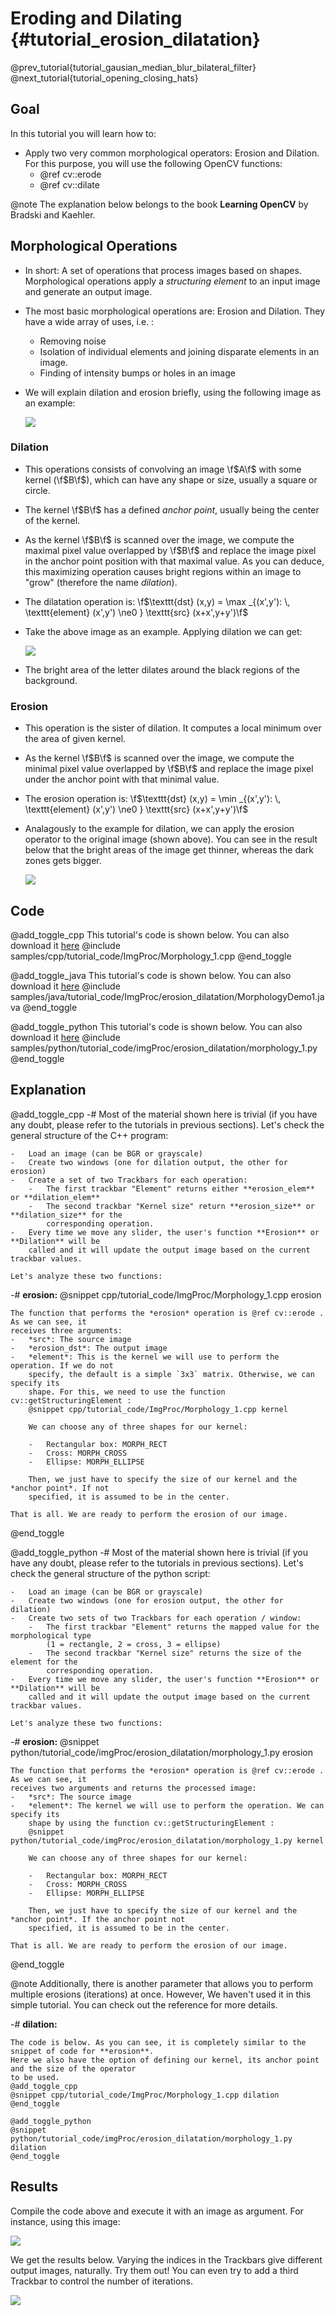 Eroding and Dilating {#tutorial_erosion_dilatation}
====================

@prev_tutorial{tutorial_gausian_median_blur_bilateral_filter}
@next_tutorial{tutorial_opening_closing_hats}

Goal
----

In this tutorial you will learn how to:

-   Apply two very common morphological operators: Erosion and Dilation. For this purpose, you will use
    the following OpenCV functions:
    -   @ref cv::erode
    -   @ref cv::dilate

@note The explanation below belongs to the book **Learning OpenCV** by Bradski and Kaehler.

Morphological Operations
------------------------

-   In short: A set of operations that process images based on shapes. Morphological operations
    apply a *structuring element* to an input image and generate an output image.
-   The most basic morphological operations are: Erosion and Dilation. They have a wide array of
    uses, i.e. :
    -   Removing noise
    -   Isolation of individual elements and joining disparate elements in an image.
    -   Finding of intensity bumps or holes in an image
-   We will explain dilation and erosion briefly, using the following image as an example:

    ![](images/Morphology_1_Tutorial_Theory_Original_Image.png)

### Dilation

-   This operations consists of convolving an image \f$A\f$ with some kernel (\f$B\f$), which can have any
    shape or size, usually a square or circle.
-   The kernel \f$B\f$ has a defined *anchor point*, usually being the center of the kernel.
-   As the kernel \f$B\f$ is scanned over the image, we compute the maximal pixel value overlapped by
    \f$B\f$ and replace the image pixel in the anchor point position with that maximal value. As you can
    deduce, this maximizing operation causes bright regions within an image to "grow" (therefore the
    name *dilation*).
-   The dilatation operation is: \f$\texttt{dst} (x,y) =  \max _{(x',y'):  \, \texttt{element} (x',y') \ne0 } \texttt{src} (x+x',y+y')\f$

-   Take the above image as an example. Applying dilation we can get:

    ![](images/Morphology_1_Tutorial_Theory_Dilation.png)

-   The bright area of the letter dilates around the black regions of the background.

### Erosion

-   This operation is the sister of dilation. It computes a local minimum over the
    area of given kernel.
-   As the kernel \f$B\f$ is scanned over the image, we compute the minimal pixel value overlapped by
    \f$B\f$ and replace the image pixel under the anchor point with that minimal value.
-   The erosion operation is: \f$\texttt{dst} (x,y) =  \min _{(x',y'):  \, \texttt{element} (x',y') \ne0 } \texttt{src} (x+x',y+y')\f$
-   Analagously to the example for dilation, we can apply the erosion operator to the original image
    (shown above). You can see in the result below that the bright areas of the image get thinner,
    whereas the dark zones gets bigger.

    ![](images/Morphology_1_Tutorial_Theory_Erosion.png)

Code
----

@add_toggle_cpp
This tutorial's code is shown below. You can also download it
[here](https://github.com/opencv/opencv/tree/master/samples/cpp/tutorial_code/ImgProc/Morphology_1.cpp)
@include samples/cpp/tutorial_code/ImgProc/Morphology_1.cpp
@end_toggle

@add_toggle_java
This tutorial's code is shown below. You can also download it
[here](https://github.com/opencv/opencv/tree/master/samples/java/tutorial_code/ImgProc/erosion_dilatation/MorphologyDemo1.java)
@include samples/java/tutorial_code/ImgProc/erosion_dilatation/MorphologyDemo1.java
@end_toggle

@add_toggle_python
This tutorial's code is shown below. You can also download it
[here](https://github.com/opencv/opencv/tree/master/samples/python/tutorial_code/imgProc/erosion_dilatation/morphology_1.py)
@include samples/python/tutorial_code/imgProc/erosion_dilatation/morphology_1.py
@end_toggle

Explanation
-----------

@add_toggle_cpp
-#  Most of the material shown here is trivial (if you have any doubt, please refer to the tutorials in
    previous sections). Let's check the general structure of the C++ program:

    -   Load an image (can be BGR or grayscale)
    -   Create two windows (one for dilation output, the other for erosion)
    -   Create a set of two Trackbars for each operation:
        -   The first trackbar "Element" returns either **erosion_elem** or **dilation_elem**
        -   The second trackbar "Kernel size" return **erosion_size** or **dilation_size** for the
            corresponding operation.
    -   Every time we move any slider, the user's function **Erosion** or **Dilation** will be
        called and it will update the output image based on the current trackbar values.

    Let's analyze these two functions:

-#  **erosion:**
    @snippet cpp/tutorial_code/ImgProc/Morphology_1.cpp erosion

    The function that performs the *erosion* operation is @ref cv::erode . As we can see, it
    receives three arguments:
    -   *src*: The source image
    -   *erosion_dst*: The output image
    -   *element*: This is the kernel we will use to perform the operation. If we do not
        specify, the default is a simple `3x3` matrix. Otherwise, we can specify its
        shape. For this, we need to use the function cv::getStructuringElement :
        @snippet cpp/tutorial_code/ImgProc/Morphology_1.cpp kernel

        We can choose any of three shapes for our kernel:

        -   Rectangular box: MORPH_RECT
        -   Cross: MORPH_CROSS
        -   Ellipse: MORPH_ELLIPSE

        Then, we just have to specify the size of our kernel and the *anchor point*. If not
        specified, it is assumed to be in the center.

    That is all. We are ready to perform the erosion of our image.
@end_toggle

@add_toggle_python
-#  Most of the material shown here is trivial (if you have any doubt, please refer to the tutorials in
    previous sections). Let's check the general structure of the python script:

    -   Load an image (can be BGR or grayscale)
    -   Create two windows (one for erosion output, the other for dilation)
    -   Create two sets of two Trackbars for each operation / window:
        -   The first trackbar "Element" returns the mapped value for the morphological type
            (1 = rectangle, 2 = cross, 3 = ellipse)
        -   The second trackbar "Kernel size" returns the size of the element for the
            corresponding operation.
    -   Every time we move any slider, the user's function **Erosion** or **Dilation** will be
        called and it will update the output image based on the current trackbar values.

    Let's analyze these two functions:

-#  **erosion:**
    @snippet python/tutorial_code/imgProc/erosion_dilatation/morphology_1.py erosion

    The function that performs the *erosion* operation is @ref cv::erode . As we can see, it
    receives two arguments and returns the processed image:
    -   *src*: The source image
    -   *element*: The kernel we will use to perform the operation. We can specify its
        shape by using the function cv::getStructuringElement :
        @snippet python/tutorial_code/imgProc/erosion_dilatation/morphology_1.py kernel

        We can choose any of three shapes for our kernel:

        -   Rectangular box: MORPH_RECT
        -   Cross: MORPH_CROSS
        -   Ellipse: MORPH_ELLIPSE

        Then, we just have to specify the size of our kernel and the *anchor point*. If the anchor point not
        specified, it is assumed to be in the center.

    That is all. We are ready to perform the erosion of our image.
@end_toggle

@note Additionally, there is another parameter that allows you to perform multiple erosions
(iterations) at once. However, We haven't used it in this simple tutorial. You can check out the
reference for more details.

-#  **dilation:**

    The code is below. As you can see, it is completely similar to the snippet of code for **erosion**.
    Here we also have the option of defining our kernel, its anchor point and the size of the operator
    to be used.
    @add_toggle_cpp
    @snippet cpp/tutorial_code/ImgProc/Morphology_1.cpp dilation
    @end_toggle

    @add_toggle_python
    @snippet python/tutorial_code/imgProc/erosion_dilatation/morphology_1.py dilation
    @end_toggle

Results
-------

Compile the code above and execute it with an image as argument. For instance, using this image:

![](images/Morphology_1_Tutorial_Original_Image.jpg)

We get the results below. Varying the indices in the Trackbars give different output images,
naturally. Try them out! You can even try to add a third Trackbar to control the number of
iterations.

![](images/Morphology_1_Result.jpg)
